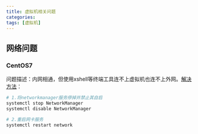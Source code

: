 ```yaml
---
title: 虚拟机相关问题
categories: 
tags: [虚拟机]
---
```


## 网络问题

### CentOS7

问题描述：内网相通，但使用xshell等终端工具连不上虚拟机也连不上外网。[解决方法](https://blog.csdn.net/weixin_44695793/article/details/108089356)：

```bash
# 1.将networkmanager服务停掉并禁止其自启
systemctl stop NetworkManager
systemctl disable NetworkManager

# 2.重启网卡服务
systemctl restart network
```
